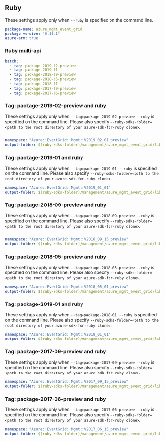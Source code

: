 ## Ruby

These settings apply only when `--ruby` is specified on the command line.

``` yaml
package-name: azure_mgmt_event_grid
package-version: "0.16.1"
azure-arm: true
```

### Ruby multi-api

``` yaml $(ruby) && $(multiapi)
batch:
  - tag: package-2019-02-preview
  - tag: package-2019-01
  - tag: package-2018-09-preview
  - tag: package-2018-05-preview
  - tag: package-2018-01
  - tag: package-2017-09-preview
  - tag: package-2017-06-preview
```

### Tag: package-2019-02-preview and ruby
These settings apply only when `--tag=package-2019-02-preview --ruby` is specified on the command line.
Please also specify `--ruby-sdks-folder=<path to the root directory of your azure-sdk-for-ruby clone>`.

``` yaml $(tag) == 'package-2019-02-preview' && $(ruby)

namespace: "Azure::EventGrid::Mgmt::V2019_02_01_preview"
output-folder: $(ruby-sdks-folder)/management/azure_mgmt_event_grid/lib
```

### Tag: package-2019-01 and ruby

These settings apply only when `--tag=package-2019-01 --ruby` is specified on the command line.
Please also specify `--ruby-sdks-folder=<path to the root directory of your azure-sdk-for-ruby clone>`.

``` yaml $(tag) == 'package-2019-01' && $(ruby)
namespace: "Azure::EventGrid::Mgmt::V2019_01_01"
output-folder: $(ruby-sdks-folder)/management/azure_mgmt_event_grid/lib
```

### Tag: package-2018-09-preview and ruby 
These settings apply only when `--tag=package-2018-09-preview --ruby` is specified on the command line. 
Please also specify `--ruby-sdks-folder=<path to the root directory of your azure-sdk-for-ruby clone>`. 

``` yaml $(tag) == 'package-2018-09-preview' && $(ruby) 

namespace: "Azure::EventGrid::Mgmt::V2018_09_15_preview" 
output-folder: $(ruby-sdks-folder)/management/azure_mgmt_event_grid/lib 
```

### Tag: package-2018-05-preview and ruby

These settings apply only when `--tag=package-2018-05-preview --ruby` is specified on the command line.
Please also specify `--ruby-sdks-folder=<path to the root directory of your azure-sdk-for-ruby clone>`.

``` yaml $(tag) == 'package-2018-05-preview' && $(ruby)
namespace: "Azure::EventGrid::Mgmt::V2018_05_01_preview"
output-folder: $(ruby-sdks-folder)/management/azure_mgmt_event_grid/lib
```

### Tag: package-2018-01 and ruby

These settings apply only when `--tag=package-2018-01 --ruby` is specified on the command line.
Please also specify `--ruby-sdks-folder=<path to the root directory of your azure-sdk-for-ruby clone>`.

``` yaml $(tag) == 'package-2018-01' && $(ruby)
namespace: "Azure::EventGrid::Mgmt::V2018_01_01"
output-folder: $(ruby-sdks-folder)/management/azure_mgmt_event_grid/lib
```

### Tag: package-2017-09-preview and ruby

These settings apply only when `--tag=package-2017-09-preview --ruby` is specified on the command line.
Please also specify `--ruby-sdks-folder=<path to the root directory of your azure-sdk-for-ruby clone>`.

``` yaml $(tag) == 'package-2017-09-preview' && $(ruby)
namespace: "Azure::EventGrid::Mgmt::V2017_09_15_preview"
output-folder: $(ruby-sdks-folder)/management/azure_mgmt_event_grid/lib
```

### Tag: package-2017-06-preview and ruby

These settings apply only when `--tag=package-2017-06-preview --ruby` is specified on the command line.
Please also specify `--ruby-sdks-folder=<path to the root directory of your azure-sdk-for-ruby clone>`.

``` yaml $(tag) == 'package-2017-06-preview' && $(ruby)
namespace: "Azure::EventGrid::Mgmt::V2017_06_15_preview"
output-folder: $(ruby-sdks-folder)/management/azure_mgmt_event_grid/lib
```
